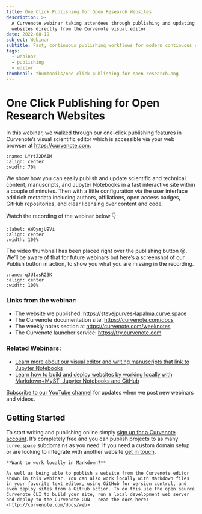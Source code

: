 ```yaml
---
title: One Click Publishing for Open Research Websites
description: >-
  A Curvenote webinar taking attendees through publishing and updating research
  websites directly from the Curvenote visual editor
date: 2022-08-19
subject: Webinar
subtitle: Fast, continuous publishing workflows for modern continuous science
tags:
  - webinar
  - publishing
  - editor
thumbnail: thumbnails/one-click-publishing-for-open-research.png
---
```


# One Click Publishing for Open Research Websites

In this webinar, we walked through our one-click publishing features in Curvenote’s visual scientific editor which is accessible via your web browser at <https://curvenote.com>.

```{figure} images/AVQ2dzLNloEd25Io8NbA-2UbgVpIpVaCBM09auSYA-v1.png
:name: LYrtZ2DAIM
:align: center
:width: 70%
```

We show how you can easily publish and update scientific and technical content, manuscripts, and Jupyter Notebooks in a fast interactive site within a couple of minutes. Then with a little configuration via the user interface add rich metadata including authors, affiliations, open access badges, GitHub repositories, and clear licensing over content and code.

Watch the recording of the webinar below 👇

```{iframe} https://www.youtube-nocookie.com/embed/KhEReBPDang
:label: AWOynjU9Vi
:align: center
:width: 100%
```

The video thumbnail has been placed right over the publishing button 😢. We’ll be aware of that for future webinars but here’s a screenshot of our Publish button in action, to show you what you are missing in the recording.

```{figure} images/AVQ2dzLNloEd25Io8NbA-787DlQ6Qea4IRdh8CVor-v1.png
:name: qJU1asR23K
:align: center
:width: 100%
```

### Links from the webinar:

- The website we published: <https://stevejpurves-lapalma.curve.space>
- The Curvenote documentation site: <https://curvenote.com/docs>
- The weekly notes section at <https://curvenote.com/weeknotes>
- The Curvenote launcher service: <https://try.curvenote.com>

### Related Webinars:

- [Learn more about our visual editor and writing manuscripts that link to Jupyter Notebooks](https://curvenote.com/blog/writing-a-scientific-paper-in-jupyter)
- [Learn how to build and deploy websites by working locally with Markdown+MyST, Jupyter Notebooks and GitHub](https://curvenote.com/blog/creating-an-open-research-website)

[Subscribe to our YouTube channel](https://www.youtube.com/channel/UCbIypbbP5iH7MgdgDypWiMQ) for updates when we post new webinars and videos.

## Getting Started

To start writing and publishing online simply [sign up for a Curvenote account](https://curvenote.com/signup). It’s completely free and you can publish projects to as many `curve.space` subdomains as you need. If you need a custom domain setup or are looking to integrate with another website [get in touch](mailto:support@curvenote.com).

```{important}
**Want to work locally in Markdown?**

As well as being able to publish a website from the Curvenote editor shown in this webinar. You can also work locally with Markdown files in your favorite text editor, using GitHub for version control, and even deploy sites from a GitHub action. To do this use the open source Curvenote CLI to build your site, run a local development web server and deploy to the Curvenote CDN - read the docs here: <http://curvenote.com/docs/web>

```
